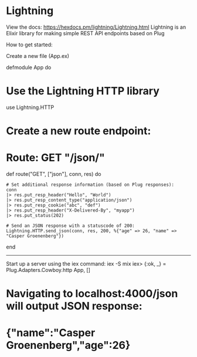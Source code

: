 # Lightning

View the docs: https://hexdocs.pm/lightning/Lightning.html
Lightning is an Elixir library for making simple REST API endpoints based on Plug


How to get started:

Create a new file (App.ex)

defmodule App do

# Use the Lightning HTTP library
use Lightning.HTTP


# Create a new route endpoint:
# Route: GET "/json/"
def route("GET", ["json"], conn, res) do

    # Set additional response information (based on Plug responses):
    conn 
    |> res.put_resp_header("Hello", "World")
    |> res.put_resp_content_type("application/json")
    |> res.put_resp_cookie("abc", "def")
    |> res.put_resp_header("X-Delivered-By", "myapp")
    |> res.put_status(202)

    # Send an JSON response with a statuscode of 200:
    Lightning.HTTP.send_json(conn, res, 200, %{"age" => 26, "name" => "Casper Groenenberg"})
end


-----------------------------------------
Start up a server using the iex command:
    iex -S mix
    iex> {:ok, _} = Plug.Adapters.Cowboy.http App, []

# Navigating to localhost:4000/json will output JSON response:
# {"name":"Casper Groenenberg","age":26}
